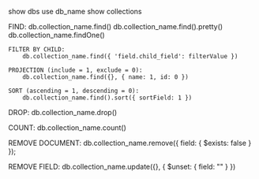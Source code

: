 show dbs
use db_name
show collections

FIND:
    db.collection_name.find()
    db.collection_name.find().pretty()
    db.collection_name.findOne()

    FILTER BY CHILD:
        db.collection_name.find({ 'field.child_field': filterValue })

    PROJECTION (include = 1, exclude = 0):
        db.collection_name.find({}, { name: 1, id: 0 })

    SORT (ascending = 1, descending = 0):
        db.collection_name.find().sort({ sortField: 1 })

DROP:
    db.collection_name.drop()

COUNT:
    db.collection_name.count()

REMOVE DOCUMENT:
    db.collection_name.remove({ field: { $exists: false } });

REMOVE FIELD:
    db.collection_name.update({}, { $unset: { field: "" } })
